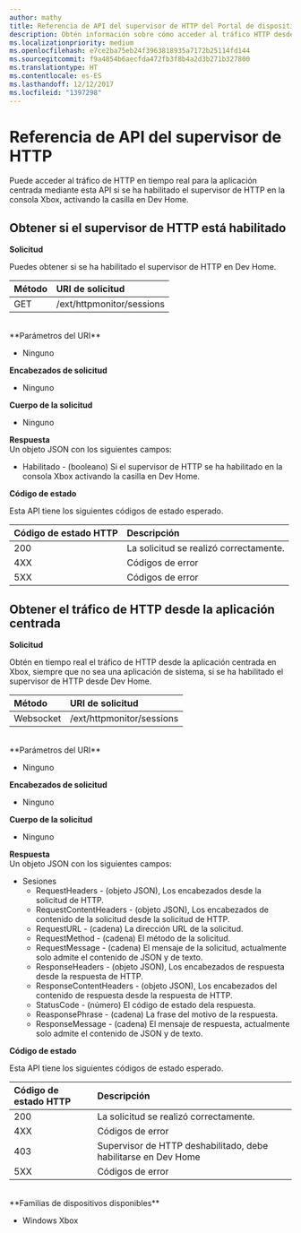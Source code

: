 ```yaml
---
author: mathy
title: Referencia de API del supervisor de HTTP del Portal de dispositivos
description: Obtén información sobre cómo acceder al tráfico HTTP desde la aplicación centrada en una consola Xbox.
ms.localizationpriority: medium
ms.openlocfilehash: e7ce2ba75eb24f3963818935a7172b25114fd144
ms.sourcegitcommit: f9a4854b6aecfda472fb3f8b4a2d3b271b327800
ms.translationtype: HT
ms.contentlocale: es-ES
ms.lasthandoff: 12/12/2017
ms.locfileid: "1397298"
---
```

# <a name="http-monitor-api-reference"></a>Referencia de API del supervisor de HTTP   
Puede acceder al tráfico de HTTP en tiempo real para la aplicación centrada mediante esta API si se ha habilitado el supervisor de HTTP en la consola Xbox, activando la casilla en Dev Home.

## <a name="get-if-the-http-monitor-is-enabled"></a>Obtener si el supervisor de HTTP está habilitado

**Solicitud**

Puedes obtener si se ha habilitado el supervisor de HTTP en Dev Home.

Método      | URI de solicitud
:------     | :-----
GET | /ext/httpmonitor/sessions
<br />
**Parámetros del URI**

- Ninguno

**Encabezados de solicitud**

- Ninguno

**Cuerpo de la solicitud**

- Ninguno

**Respuesta**   
Un objeto JSON con los siguientes campos:

* Habilitado - (booleano) Si el supervisor de HTTP se ha habilitado en la consola Xbox activando la casilla en Dev Home.

**Código de estado**

Esta API tiene los siguientes códigos de estado esperado.

Código de estado HTTP      | Descripción
:------     | :-----
200 | La solicitud se realizó correctamente.
4XX | Códigos de error
5XX | Códigos de error

## <a name="get-http-traffic-from-the-focused-app"></a>Obtener el tráfico de HTTP desde la aplicación centrada
**Solicitud**

Obtén en tiempo real el tráfico de HTTP desde la aplicación centrada en Xbox, siempre que no sea una aplicación de sistema, si se ha habilitado el supervisor de HTTP desde Dev Home.

Método      | URI de solicitud
:------     | :-----
Websocket | /ext/httpmonitor/sessions
<br />
**Parámetros del URI**

- Ninguno

**Encabezados de solicitud**

- Ninguno

**Cuerpo de la solicitud**

- Ninguno

**Respuesta**   
Un objeto JSON con los siguientes campos:

* Sesiones
    * RequestHeaders - (objeto JSON), Los encabezados desde la solicitud de HTTP.
    * RequestContentHeaders - (objeto JSON), Los encabezados de contenido de la solicitud desde la solicitud de HTTP.
    * RequestURL - (cadena) La dirección URL de la solicitud.
    * RequestMethod - (cadena) El método de la solicitud.
    * RequestMessage - (cadena) El mensaje de la solicitud, actualmente solo admite el contenido de JSON y de texto.
    * ResponseHeaders - (objeto JSON), Los encabezados de respuesta desde la respuesta de HTTP.
    * ResponseContentHeaders - (objeto JSON), Los encabezados del contenido de respuesta desde la respuesta de HTTP.
    * StatusCode - (número) El código de estado dela respuesta.
    * ReasponsePhrase - (cadena) La frase del motivo de la respuesta.
    * ResponseMessage - (cadena) El mensaje de respuesta, actualmente solo admite el contenido de JSON y de texto.

**Código de estado**

Esta API tiene los siguientes códigos de estado esperado.

Código de estado HTTP      | Descripción
:------     | :-----
200 | La solicitud se realizó correctamente.
4XX | Códigos de error
403 | Supervisor de HTTP deshabilitado, debe habilitarse en Dev Home
5XX | Códigos de error

<br />
**Familias de dispositivos disponibles**

* Windows Xbox